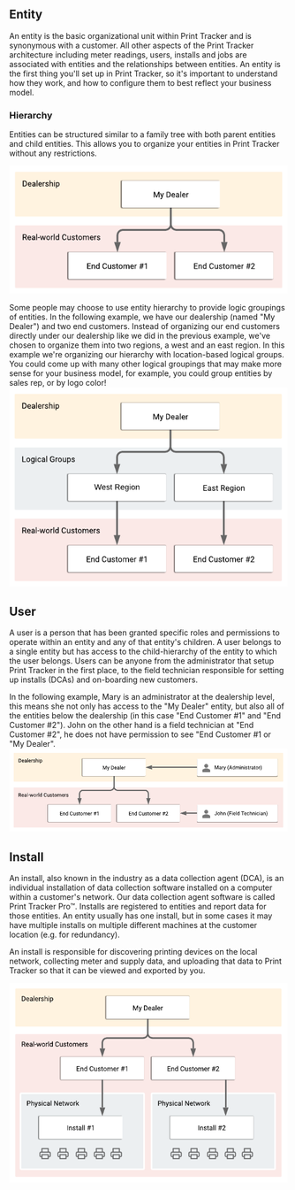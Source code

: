 ## Entity
An entity is the basic organizational unit within Print Tracker and is synonymous with a customer. All other aspects of the Print Tracker architecture including meter readings, users, installs and jobs are associated with entities and the relationships between entities. An entity is the first thing you'll set up in Print Tracker, so it's important to understand how they work, and how to configure them to best reflect your business model. 

### Hierarchy
Entities can be structured similar to a family tree with both parent entities and child entities. This allows you to organize your entities in Print Tracker without any restrictions. 

![](../images/entity-hierarchy-customer-grouping.png)

Some people may choose to use entity hierarchy to provide logic groupings of entities. In the following example, we have our dealership (named "My Dealer") and two end customers. Instead of organizing our end customers directly under our dealership like we did in the previous example, we've chosen to organize them into two regions, a west and an east region. In this example we're organizing our hierarchy with location-based logical groups. You could come up with many other logical groupings that may make more sense for your business model, for example, you could group entities by sales rep, or by logo color!
![](../images/entity-hierarchy-logical-grouping.png)

## User
A user is a person that has been granted specific roles and permissions to operate within an entity and any of that entity's children. A user belongs to a single entity but has access to the child-hierarchy of the entity to which the user belongs. Users can be anyone from the administrator that setup Print Tracker in the first place, to the field technician responsible for setting up installs (DCAs) and on-boarding new customers.

In the following example, Mary is an administrator at the dealership level, this means she not only has access to the "My Dealer" entity, but also all of the entities below the dealership (in this case "End Customer #1" and "End Customer #2"). John on the other hand is a field technician at "End Customer #2", he does not have permission to see "End Customer #1 or "My Dealer".
![](../images/entity-hierarchy-users.png)

## Install
An install, also known in the industry as a data collection agent (DCA), is an individual installation of data collection software installed on a computer within a customer's network. Our data collection agent software is called Print Tracker Pro™. Installs are registered to entities and report data for those entities. An entity usually has one install, but in some cases it may have multiple installs on multiple different machines at the customer location (e.g. for redundancy).

An install is responsible for discovering printing devices on the local network, collecting meter and supply data, and uploading that data to Print Tracker so that it can be viewed and exported by you.

![](../images/entity-hierarchy-installs.png)
